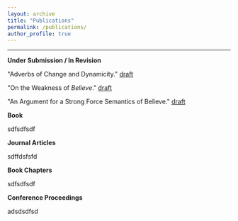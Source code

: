 ```yaml
---
layout: archive
title: "Publications"
permalink: /publications/
author_profile: true
---
```

------
**Under Submission / In Revision**

"Adverbs of Change and Dynamicity." [draft](/files/adverbs_of_change_and_dynamicity.pdf)

"On the Weakness of *Believe*." [draft](/files/ontheweaknessofbelieve.pdf)

"An Argument for a Strong Force Semantics of Believe." [draft]()

**Book**

sdfsdfsdf

**Journal Articles**

sdffdsfsfd

**Book Chapters**

sdfsdfsdf

**Conference Proceedings**

adsdsdfsd

